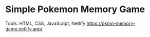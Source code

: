 # Simple Pokemon Memory Game
Tools: HTML, CSS, JavaScript, Netlify
https://pkmn-memory-game.netlify.app/
